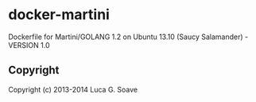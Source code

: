 docker-martini
==============

Dockerfile for Martini/GOLANG 1.2 on Ubuntu 13.10 (Saucy Salamander) - VERSION 1.0

## Copyright

Copyright (c) 2013-2014 Luca G. Soave

